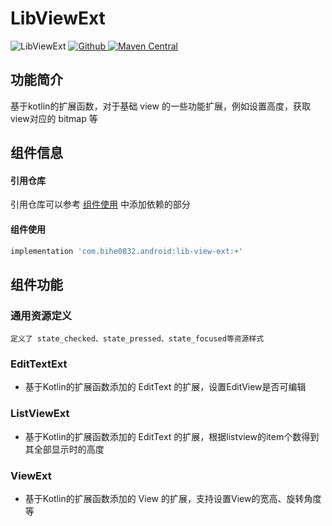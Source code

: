 # LibViewExt

![LibViewExt](https://img.shields.io/badge/AndroidAppFactory-LibViewExt-brightgreen)
[ ![Github](https://img.shields.io/badge/Github-LibViewExt-brightgreen?style=social) ](https://github.com/bihe0832/AndroidAppFactory/tree/master/LibViewExt)
[ ![Maven Central](https://img.shields.io/maven-central/v/com.bihe0832.android/lib-view-ext)](https://search.maven.org/artifact/com.bihe0832.android/lib-view-ext)

## 功能简介

基于kotlin的扩展函数，对于基础 view 的一些功能扩展，例如设置高度，获取view对应的 bitmap 等

## 组件信息

#### 引用仓库

引用仓库可以参考 [组件使用](./../start.md) 中添加依赖的部分

#### 组件使用

```groovy
implementation 'com.bihe0832.android:lib-view-ext:+'
```

## 组件功能

### 通用资源定义

    定义了 state_checked、state_pressed、state_focused等资源样式

### EditTextExt

- 基于Kotlin的扩展函数添加的 EditText 的扩展，设置EditView是否可编辑

### ListViewExt

- 基于Kotlin的扩展函数添加的 EditText 的扩展，根据listview的item个数得到其全部显示时的高度

### ViewExt

- 基于Kotlin的扩展函数添加的 View 的扩展，支持设置View的宽高、旋转角度等